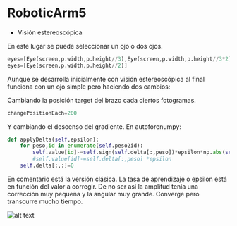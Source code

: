 # RoboticArm5

* Visión estereoscópica

En este lugar se puede seleccionar un ojo o dos ojos.
```python
eyes=[Eye(screen,p.width,p.height//3),Eye(screen,p.width,p.height//3*2)]
eyes=[Eye(screen,p.width,p.height//2)]
```

Aunque se desarrolla inicialmente con visión estereoscópica al final funciona con un ojo simple pero haciendo dos cambios:

Cambiando la posición target del brazo cada ciertos fotogramas.
```python
changePositionEach=200
```

Y cambiando el descenso del gradiente.
En autoforenumpy:
```python
def applyDelta(self,epsilon):
    for peso,id in enumerate(self.peso2id):
        self.value[id]-=self.sign(self.delta[:,peso])*epsilon*np.abs(self.value[id])
        #self.value[id]-=self.delta[:,peso]	*epsilon
    self.delta[:,:]=0
```
En comentario está la versión clásica.
La tasa de aprendizaje o epsilon está en función del valor a corregir. De no ser así la amplitud tenía una corrección muy pequeña y la angular muy grande. Converge pero transcurre mucho tiempo.

![alt text](assets/Gifable-2025-01-16T07:46:39.gif)